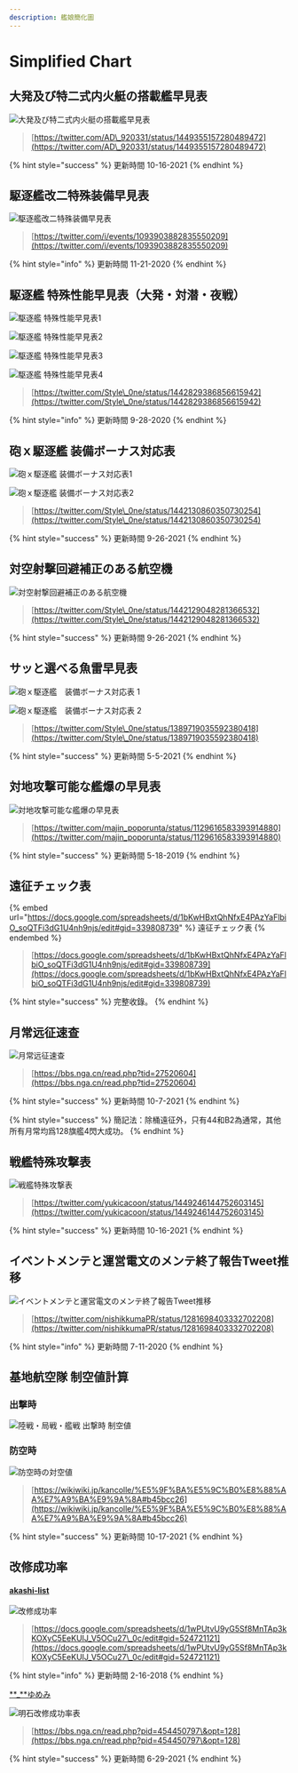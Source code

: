 ```yaml
---
description: 艦娘簡化圖
---
```


# Simplified Chart

## 大発及び特二式内火艇の搭載艦早見表

![大発及び特二式内火艇の搭載艦早見表](<../.gitbook/assets/image (4) (1).png>)

> [https://twitter.com/AD\_920331/status/1449355157280489472](https://twitter.com/AD\_920331/status/1449355157280489472)

{% hint style="success" %}
更新時間 10-16-2021
{% endhint %}

## 駆逐艦改二特殊装備早見表

![駆逐艦改二特殊装備早見表](<../.gitbook/assets/image (14) (1).png>)

> [https://twitter.com/i/events/1093903882835550209](https://twitter.com/i/events/1093903882835550209)

{% hint style="info" %}
更新時間 11-21-2020
{% endhint %}

## 駆逐艦 特殊性能早見表（大発・対潜・夜戦）

![駆逐艦 特殊性能早見表1](<../.gitbook/assets/image (20).png>)

![駆逐艦 特殊性能早見表2](<../.gitbook/assets/image (8).png>)

![駆逐艦 特殊性能早見表3](<../.gitbook/assets/image (10).png>)

![駆逐艦 特殊性能早見表4](<../.gitbook/assets/image (9).png>)

> [https://twitter.com/Style\_0ne/status/1442829386856615942](https://twitter.com/Style\_0ne/status/1442829386856615942)

{% hint style="info" %}
更新時間 9-28-2020
{% endhint %}

## 砲ｘ駆逐艦 装備ボーナス対応表

![砲ｘ駆逐艦 装備ボーナス対応表1](<../.gitbook/assets/image (7) (1).png>)

![砲ｘ駆逐艦 装備ボーナス対応表2](<../.gitbook/assets/image (13).png>)

> [https://twitter.com/Style\_0ne/status/1442130860350730254](https://twitter.com/Style\_0ne/status/1442130860350730254)

{% hint style="success" %}
更新時間 9-26-2021
{% endhint %}

## 対空射撃回避補正のある航空機

![対空射撃回避補正のある航空機](<../.gitbook/assets/image (17).png>)

> [https://twitter.com/Style\_0ne/status/1442129048281366532](https://twitter.com/Style\_0ne/status/1442129048281366532)

{% hint style="success" %}
更新時間 9-26-2021
{% endhint %}

## サッと選べる魚雷早見表

![砲ｘ駆逐艦　装備ボーナス対応表 1](<../.gitbook/assets/image (15).png>)

![砲ｘ駆逐艦　装備ボーナス対応表 2](<../.gitbook/assets/image (16) (1).png>)

> [https://twitter.com/Style\_0ne/status/1389719035592380418](https://twitter.com/Style\_0ne/status/1389719035592380418)

{% hint style="success" %}
更新時間 5-5-2021
{% endhint %}

## 対地攻撃可能な艦爆の早見表

![対地攻撃可能な艦爆の早見表](<../.gitbook/assets/image (18).png>)

> [https://twitter.com/majin_poporunta/status/1129616583393914880](https://twitter.com/majin_poporunta/status/1129616583393914880)

{% hint style="success" %}
更新時間 5-18-2019
{% endhint %}

## 遠征チェック表

{% embed url="https://docs.google.com/spreadsheets/d/1bKwHBxtQhNfxE4PAzYaFlbiO_soQTFi3dG1U4nh9njs/edit#gid=339808739" %}
遠征チェック表
{% endembed %}

> [https://docs.google.com/spreadsheets/d/1bKwHBxtQhNfxE4PAzYaFlbiO_soQTFi3dG1U4nh9njs/edit#gid=339808739](https://docs.google.com/spreadsheets/d/1bKwHBxtQhNfxE4PAzYaFlbiO_soQTFi3dG1U4nh9njs/edit#gid=339808739)

{% hint style="success" %}
完整收錄。
{% endhint %}

## 月常远征速查

![月常远征速查](<../.gitbook/assets/image (19).png>)

> [https://bbs.nga.cn/read.php?tid=27520604](https://bbs.nga.cn/read.php?tid=27520604)

{% hint style="success" %}
更新時間 10-7-2021
{% endhint %}

{% hint style="success" %}
簡記法：除桶遠征外，只有44和B2為通常，其他所有月常均爲128旗艦4閃大成功。
{% endhint %}

## 戦艦特殊攻撃表

![戦艦特殊攻撃表](<../.gitbook/assets/image (22).png>)

> [https://twitter.com/yukicacoon/status/1449246144752603145](https://twitter.com/yukicacoon/status/1449246144752603145)

{% hint style="success" %}
更新時間 10-16-2021
{% endhint %}

## イベントメンテと運営電文のメンテ終了報告Tweet推移

![イベントメンテと運営電文のメンテ終了報告Tweet推移](<../.gitbook/assets/image (16).png>)

> [https://twitter.com/nishikkumaPR/status/1281698403332702208](https://twitter.com/nishikkumaPR/status/1281698403332702208)

{% hint style="info" %}
更新時間 7-11-2020
{% endhint %}

## 基地航空隊 制空値計算

### 出撃時 <a href="h3_content_1_33" id="h3_content_1_33"></a>

![陸戦・局戦・艦戦 出撃時 制空値](<../.gitbook/assets/image (4).png>)

### 防空時 <a href="h3_content_1_34" id="h3_content_1_34"></a>

![防空時の対空値](<../.gitbook/assets/image (23).png>)

> [https://wikiwiki.jp/kancolle/%E5%9F%BA%E5%9C%B0%E8%88%AA%E7%A9%BA%E9%9A%8A#b45bcc26](https://wikiwiki.jp/kancolle/%E5%9F%BA%E5%9C%B0%E8%88%AA%E7%A9%BA%E9%9A%8A#b45bcc26)

{% hint style="success" %}
更新時間 10-17-2021 
{% endhint %}

## 改修成功率

#### [akashi-list](https://akashi-list.me)

![改修成功率](<../.gitbook/assets/image (7).png>)

> [https://docs.google.com/spreadsheets/d/1wPUtvU9yG5Sf8MnTAp3kKOXyC5EeKUIJ_V5OCu27\_0c/edit#gid=524721121](https://docs.google.com/spreadsheets/d/1wPUtvU9yG5Sf8MnTAp3kKOXyC5EeKUIJ_V5OCu27\_0c/edit#gid=524721121)

{% hint style="info" %}
更新時間 2-16-2018
{% endhint %}

[**\_**ゆめみ](https://bbs.nga.cn/nuke.php?func=ucp\&uid=39227030) 

![明石改修成功率表](<../.gitbook/assets/image (14).png>)

> [https://bbs.nga.cn/read.php?pid=454450797\&opt=128](https://bbs.nga.cn/read.php?pid=454450797\&opt=128)

{% hint style="success" %}
更新時間 6-29-2021
{% endhint %}
